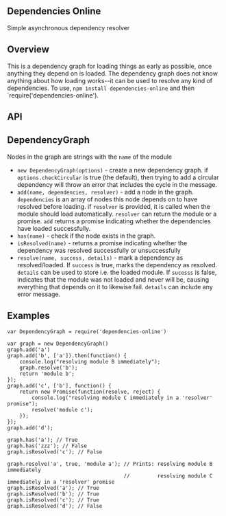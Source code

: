 Dependencies Online
---

Simple asynchronous dependency resolver

Overview
---

This is a dependency graph for loading things as early as possible, once anything they depend on is loaded. The dependency graph does not know anything about how loading works--it can be used to resolve any kind of dependencies. To use, `npm install dependencies-online` and then `require('dependencies-online').

API
---

DependencyGraph
---

Nodes in the graph are strings with the `name` of the module

- `new DependencyGraph(options)` - create a new dependency graph. if `options.checkCircular` is true (the default), then trying to add a circular dependency will throw an error that includes the cycle in the message.
- `add(name, dependencies, resolver)` - add a node in the graph. `dependencies` is an array of nodes this node depends on to have resolved before loading. if `resolver` is provided, it is called when the module should load automatically. `resolver` can return the module or a promise. `add` returns a promise indicating whether the dependencies have loaded successfully.
- `has(name)` - check if the node exists in the graph.
- `isResolved(name)` - returns a promise indicating whether the dependency was resolved successfully or unsuccessfully
- `resolve(name, success, details)` - mark a dependency as resolved/loaded. If `success` is true, marks the dependency as resolved. `details` can be used to store i.e. the loaded module. If `sucesss` is false, indicates that the module was not loaded and never will be, causing everything that depends on it to likewise fail. `details` can include any error message.

Examples
---

    var DependencyGraph = require('dependencies-online')
    
    var graph = new DependencyGraph()
    graph.add('a')
    graph.add('b', ['a']).then(function() {
        console.log("resolving module B immediately");
        graph.resolve('b');
        return 'module b';
    });
    graph.add('c', ['b'], function() {
        return new Promise(function(resolve, reject) { 
            console.log("resolving module C immediately in a 'resolver' promise");
            resolve('module c');
        });
    });
    graph.add('d');

    graph.has('a'); // True
    graph.has('zzz'); // False
    graph.isResolved('c'); // False

    graph.resolve('a', true, 'module a'); // Prints: resolving module B immediately
                                          //         resolving module C immediately in a 'resolver' promise
    graph.isResolved('a'); // True
    graph.isResolved('b'); // True
    graph.isResolved('c'); // True
    graph.isResolved('d'); // False
